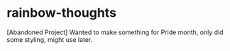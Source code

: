 # rainbow-thoughts
[Abandoned Project] Wanted to make something for Pride month, only did some styling, might use later. 

